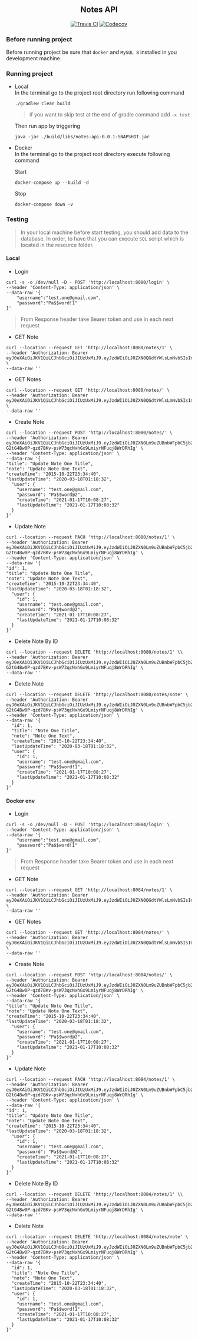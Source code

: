 <h2 align="center">Notes API</h2>

<p align="center">
    <a href="https://travis-ci.com/mbagrat/notes-api"><img src="https://img.shields.io/travis/mbagrat/notes-api/main.svg?logo=travis" alt="Travis CI"/></a>
    <a href="https://codecov.io/gh/mbagrat/notes-api/branch/main"><img src="https://codecov.io/gh/mbagrat/notes-api/branch/main/graph/badge.svg" alt="Codecov"/></a>
</p>

### Before running project
Before running project be sure that `docker` and `MySQL 8` installed in you development machine. 

### Running project
- Local  
  In the terminal go to the project root directory run following command
  ```
  ./gradlew clean build
  ```
  > if you want to skip test at the end of gradle command add `-x test`  
  
  Then run app by triggering
  ```
  java -jar ./build/libs/notes-api-0.0.1-SNAPSHOT.jar
  ```

- Docker  
  In the terminal go to the project root directory execute following command
  
  Start
  ```
  docker-compose up --build -d
  ```
  Stop
  ```
  docker-compose down -v
  ```

### Testing

> In your local machine before start testing, you should add data to the database. 
> In order, to have that you can execute `SQL` script which is located in the resource folder.

#### Local
  - Login
  ```curl
  curl -s -o /dev/null -D - POST 'http://localhost:8080/login' \
  --header 'Content-Type: application/json' \
  --data-raw '{
      "username":"test.one@gmail.com",
      "password":"Pa$$word!1"
  }'
  ```
  > From Response header take Bearer token and use in each next request

  - GET Note
  ```curl
  curl --location --request GET 'http://localhost:8080/notes/1' \
  --header 'Authorization: Bearer eyJ0eXAiOiJKV1QiLCJhbGciOiJIUzUxMiJ9.eyJzdWIiOiJ0ZXN0QGdtYWlsLmNvbSIsImV4cCI6MTYxMTc3NzcxNX0._0SsFPTfgCqHA0MpCpPKYPHPCDWi7yPrkkmElUOj8m4LQwU0BnPyRUqIltZTsOXiH23ERg1dW94TMRS6VUAOkg' \
  --data-raw ''
  ```

  - GET Notes
  ```curl
  curl --location --request GET 'http://localhost:8080/notes/' \
  --header 'Authorization: Bearer eyJ0eXAiOiJKV1QiLCJhbGciOiJIUzUxMiJ9.eyJzdWIiOiJ0ZXN0QGdtYWlsLmNvbSIsImV4cCI6MTYxMTc3NzcxNX0._0SsFPTfgCqHA0MpCpPKYPHPCDWi7yPrkkmElUOj8m4LQwU0BnPyRUqIltZTsOXiH23ERg1dW94TMRS6VUAOkg' \
  --data-raw ''
  ```

  - Create Note
  ```curl
  curl --location --request POST 'http://localhost:8080/notes/' \
  --header 'Authorization: Bearer eyJ0eXAiOiJKV1QiLCJhbGciOiJIUzUxMiJ9.eyJzdWIiOiJ0ZXN0Lm9uZUBnbWFpbC5jb20iLCJleHAiOjE2MTE4NzgzNDl9.msVeyPkap_dK7DXZYH_JxQzF7YM2_ktYlSYD-G2tG4Bw0P-qzd7BKv-psW73qcNxhGx9LmiyrNFuqj8WrDRhIg' \
  --header 'Content-Type: application/json' \
  --data-raw '{
  "title": "Update Note One Title",
  "note": "Update Note One Text",
  "createTime": "2015-10-22T23:34:40",
  "lastUpdateTime": "2020-03-18T01:18:32",
    "user": {
      "username": "test.one@gmail.com",
      "password": "Pa$$word@2",
      "createTime": "2021-01-17T10:08:27",
      "lastUpdateTime": "2021-01-17T10:08:32"
    }
  }'
  ```

  - Update Note
  ```curl
  curl --location --request PACH 'http://localhost:8080/notes/1' \
  --header 'Authorization: Bearer eyJ0eXAiOiJKV1QiLCJhbGciOiJIUzUxMiJ9.eyJzdWIiOiJ0ZXN0Lm9uZUBnbWFpbC5jb20iLCJleHAiOjE2MTE4NzgzNDl9.msVeyPkap_dK7DXZYH_JxQzF7YM2_ktYlSYD-G2tG4Bw0P-qzd7BKv-psW73qcNxhGx9LmiyrNFuqj8WrDRhIg' \
  --header 'Content-Type: application/json' \
  --data-raw '{
  "id": 1,
  "title": "Update Note One Title",
  "note": "Update Note One Text",
  "createTime": "2015-10-22T23:34:40",
  "lastUpdateTime": "2020-03-18T01:18:32",
    "user": {
      "id": 1,
      "username": "test.one@gmail.com",
      "password": "Pa$$word@2",
      "createTime": "2021-01-17T10:08:27",
      "lastUpdateTime": "2021-01-17T10:08:32"
    }
  }'
  ```

  - Delete Note By ID
  ```curl
  curl --location --request DELETE 'http://localhost:8080/notes/1' \\
  --header 'Authorization: Bearer eyJ0eXAiOiJKV1QiLCJhbGciOiJIUzUxMiJ9.eyJzdWIiOiJ0ZXN0Lm9uZUBnbWFpbC5jb20iLCJleHAiOjE2MTE4NzgzNDl9.msVeyPkap_dK7DXZYH_JxQzF7YM2_ktYlSYD-G2tG4Bw0P-qzd7BKv-psW73qcNxhGx9LmiyrNFuqj8WrDRhIg' \
  --data-raw ''
  ```

  - Delete Note
  ```curl
  curl --location --request DELETE 'http://localhost:8080/notes/note' \
  --header 'Authorization: Bearer eyJ0eXAiOiJKV1QiLCJhbGciOiJIUzUxMiJ9.eyJzdWIiOiJ0ZXN0Lm9uZUBnbWFpbC5jb20iLCJleHAiOjE2MTE4NzgzNDl9.msVeyPkap_dK7DXZYH_JxQzF7YM2_ktYlSYD-G2tG4Bw0P-qzd7BKv-psW73qcNxhGx9LmiyrNFuqj8WrDRhIg' \
  --header 'Content-Type: application/json' \
  --data-raw '{
    "id": 1,
    "title": "Note One Title",
    "note": "Note One Text",
    "createTime": "2015-10-22T23:34:40",
    "lastUpdateTime": "2020-03-18T01:18:32",
    "user": {
      "id": 1,
      "username": "test.one@gmail.com",
      "password": "Pa$$word!1",
      "createTime": "2021-01-17T10:08:27",
      "lastUpdateTime": "2021-01-17T10:08:32"
    }
  }'
  ```
  
#### Docker env
  - Login
  ```curl
  curl -s -o /dev/null -D - POST 'http://localhost:8084/login' \
  --header 'Content-Type: application/json' \
  --data-raw '{
      "username":"test.one@gmail.com",
      "password":"Pa$$word!1"
  }'
  ```
  > From Response header take Bearer token and use in each next request
  
  - GET Note
  ```curl
  curl --location --request GET 'http://localhost:8084/notes/1' \
  --header 'Authorization: Bearer eyJ0eXAiOiJKV1QiLCJhbGciOiJIUzUxMiJ9.eyJzdWIiOiJ0ZXN0QGdtYWlsLmNvbSIsImV4cCI6MTYxMTc3NzcxNX0._0SsFPTfgCqHA0MpCpPKYPHPCDWi7yPrkkmElUOj8m4LQwU0BnPyRUqIltZTsOXiH23ERg1dW94TMRS6VUAOkg' \
  --data-raw ''
  ```

  - GET Notes
  ```curl
  curl --location --request GET 'http://localhost:8084/notes/' \
  --header 'Authorization: Bearer eyJ0eXAiOiJKV1QiLCJhbGciOiJIUzUxMiJ9.eyJzdWIiOiJ0ZXN0QGdtYWlsLmNvbSIsImV4cCI6MTYxMTc3NzcxNX0._0SsFPTfgCqHA0MpCpPKYPHPCDWi7yPrkkmElUOj8m4LQwU0BnPyRUqIltZTsOXiH23ERg1dW94TMRS6VUAOkg' \
  --data-raw ''
  ```

  - Create Note
  ```curl
  curl --location --request POST 'http://localhost:8084/notes/' \
  --header 'Authorization: Bearer eyJ0eXAiOiJKV1QiLCJhbGciOiJIUzUxMiJ9.eyJzdWIiOiJ0ZXN0Lm9uZUBnbWFpbC5jb20iLCJleHAiOjE2MTE4NzgzNDl9.msVeyPkap_dK7DXZYH_JxQzF7YM2_ktYlSYD-G2tG4Bw0P-qzd7BKv-psW73qcNxhGx9LmiyrNFuqj8WrDRhIg' \
  --header 'Content-Type: application/json' \
  --data-raw '{
  "title": "Update Note One Title",
  "note": "Update Note One Text",
  "createTime": "2015-10-22T23:34:40",
  "lastUpdateTime": "2020-03-18T01:18:32",
    "user": {
      "username": "test.one@gmail.com",
      "password": "Pa$$word@2",
      "createTime": "2021-01-17T10:08:27",
      "lastUpdateTime": "2021-01-17T10:08:32"
    }
  }'
  ```
  
  - Update Note
  ```curl
  curl --location --request PACH 'http://localhost:8084/notes/1' \
  --header 'Authorization: Bearer eyJ0eXAiOiJKV1QiLCJhbGciOiJIUzUxMiJ9.eyJzdWIiOiJ0ZXN0Lm9uZUBnbWFpbC5jb20iLCJleHAiOjE2MTE4NzgzNDl9.msVeyPkap_dK7DXZYH_JxQzF7YM2_ktYlSYD-G2tG4Bw0P-qzd7BKv-psW73qcNxhGx9LmiyrNFuqj8WrDRhIg' \
  --header 'Content-Type: application/json' \
  --data-raw '{
  "id": 1,
  "title": "Update Note One Title",
  "note": "Update Note One Text",
  "createTime": "2015-10-22T23:34:40",
  "lastUpdateTime": "2020-03-18T01:18:32",
    "user": {
      "id": 1,
      "username": "test.one@gmail.com",
      "password": "Pa$$word@2",
      "createTime": "2021-01-17T10:08:27",
      "lastUpdateTime": "2021-01-17T10:08:32"
    }
  }'
  ```

  - Delete Note By ID
  ```curl
  curl --location --request DELETE 'http://localhost:8084/notes/1' \\
  --header 'Authorization: Bearer eyJ0eXAiOiJKV1QiLCJhbGciOiJIUzUxMiJ9.eyJzdWIiOiJ0ZXN0Lm9uZUBnbWFpbC5jb20iLCJleHAiOjE2MTE4NzgzNDl9.msVeyPkap_dK7DXZYH_JxQzF7YM2_ktYlSYD-G2tG4Bw0P-qzd7BKv-psW73qcNxhGx9LmiyrNFuqj8WrDRhIg' \
  --data-raw ''
  ```

  - Delete Note
  ```curl
  curl --location --request DELETE 'http://localhost:8084/notes/note' \
  --header 'Authorization: Bearer eyJ0eXAiOiJKV1QiLCJhbGciOiJIUzUxMiJ9.eyJzdWIiOiJ0ZXN0Lm9uZUBnbWFpbC5jb20iLCJleHAiOjE2MTE4NzgzNDl9.msVeyPkap_dK7DXZYH_JxQzF7YM2_ktYlSYD-G2tG4Bw0P-qzd7BKv-psW73qcNxhGx9LmiyrNFuqj8WrDRhIg' \
  --header 'Content-Type: application/json' \
  --data-raw '{
    "id": 1,
    "title": "Note One Title",
    "note": "Note One Text",
    "createTime": "2015-10-22T23:34:40",
    "lastUpdateTime": "2020-03-18T01:18:32",
    "user": {
      "id": 1,
      "username": "test.one@gmail.com",
      "password": "Pa$$word!1",
      "createTime": "2021-01-17T10:08:27",
      "lastUpdateTime": "2021-01-17T10:08:32"
    }
  }'
  ```